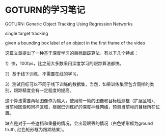 # GOTURN的学习笔记 #

GOTURN: Generic Object Tracking Using Regression Networks

single target tracking

given a bounding box label of an object in the first frame of the video

这篇文章提出了一种基于深度学习的目标跟踪算法，有以下几个特点： 

1）快，100fps，比之前大多数采用深度学习的跟踪算法都快。 

2）基于线下训练，不需要在线的学习。 

3）测试目标可以不同于线下训练的数据集，当然，如果训练集里包含同样的类别，跟踪精度会有一定程度的提高。

这个算法需要两帧图像作为输入，使用前一帧的图像和目标检测框（扩展区域）、当前帧图像和同样区域，根据已训练好的深度神经网络，预测当前帧的目标所在位置。

缺点是对于一些遮挡和重叠的情况，会出现跟丢的情况（白色矩形框为ground truth, 红色矩形框为跟踪结果）。